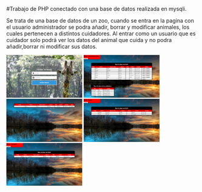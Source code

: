 #Trabajo de PHP conectado con una base de datos realizada en mysqli.

Se trata de una base de datos de un zoo, cuando se entra en la pagina con el usuario administrador se podra añadir, borrar y modificar animales, los cuales pertenecen a distintos cuidadores. Al entrar como un usuario que es cuidador solo podrá ver los datos del animal que cuida y no podra añadir,borrar ni modificar sus datos.

<img src="https://github.com/EduMoreno/Trabajo_PHP_MYSQL/blob/master/Trabajo_PHP_Eduardo_Moreno_Hernandez/imagenes/Acceso.png" width="200px">
<img src="https://github.com/EduMoreno/Trabajo_PHP_MYSQL/blob/master/Trabajo_PHP_Eduardo_Moreno_Hernandez/imagenes/Administrador.png" width="200px">
<img src="https://github.com/EduMoreno/Trabajo_PHP_MYSQL/blob/master/Trabajo_PHP_Eduardo_Moreno_Hernandez/imagenes/Modificacion.png" width="200px">
<img src="https://github.com/EduMoreno/Trabajo_PHP_MYSQL/blob/master/Trabajo_PHP_Eduardo_Moreno_Hernandez/imagenes/UsuarioJesus.png" width="200px">
<img src="https://github.com/EduMoreno/Trabajo_PHP_MYSQL/blob/master/Trabajo_PHP_Eduardo_Moreno_Hernandez/imagenes/UsuarioAntonio.png" width="200px">

